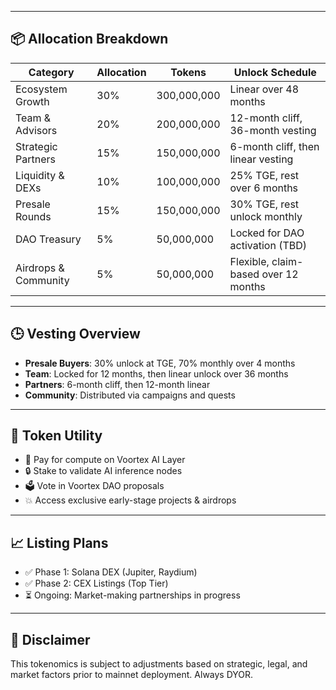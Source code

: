 
---

## 📦 Allocation Breakdown

| Category             | Allocation | Tokens           | Unlock Schedule                     |
|----------------------|------------|------------------|--------------------------------------|
| Ecosystem Growth     | 30%        | 300,000,000      | Linear over 48 months                |
| Team & Advisors      | 20%        | 200,000,000      | 12-month cliff, 36-month vesting     |
| Strategic Partners   | 15%        | 150,000,000      | 6-month cliff, then linear vesting   |
| Liquidity & DEXs     | 10%        | 100,000,000      | 25% TGE, rest over 6 months          |
| Presale Rounds       | 15%        | 150,000,000      | 30% TGE, rest unlock monthly         |
| DAO Treasury         | 5%         | 50,000,000       | Locked for DAO activation (TBD)      |
| Airdrops & Community | 5%         | 50,000,000       | Flexible, claim-based over 12 months |

---

## 🕒 Vesting Overview

- **Presale Buyers**: 30% unlock at TGE, 70% monthly over 4 months  
- **Team**: Locked for 12 months, then linear unlock over 36 months  
- **Partners**: 6-month cliff, then 12-month linear  
- **Community**: Distributed via campaigns and quests

---

## 🚀 Token Utility

- 🧠 Pay for compute on Voortex AI Layer
- 🔒 Stake to validate AI inference nodes
- 🗳️ Vote in Voortex DAO proposals
- 💥 Access exclusive early-stage projects & airdrops

---

## 📈 Listing Plans

- ✅ Phase 1: Solana DEX (Jupiter, Raydium)
- ✅ Phase 2: CEX Listings (Top Tier)
- ⏳ Ongoing: Market-making partnerships in progress

---

## 📍 Disclaimer

This tokenomics is subject to adjustments based on strategic, legal, and market factors prior to mainnet deployment. Always DYOR.
